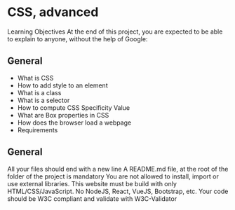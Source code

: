# CSS, advanced
Learning Objectives
At the end of this project, you are expected to be able to explain to anyone, without the help of Google:

## General
- What is CSS
- How to add style to an element
- What is a class
- What is a selector
- How to compute CSS Specificity Value
- What are Box properties in CSS
- How does the browser load a webpage
- Requirements
  
## General
All your files should end with a new line
A README.md file, at the root of the folder of the project is mandatory
You are not allowed to install, import or use external libraries. This website must be build with only HTML/CSS/JavaScript. No NodeJS, React, VueJS, Bootstrap, etc.
Your code should be W3C compliant and validate with W3C-Validator